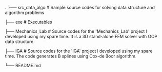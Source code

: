 .
├── src_data_algo     # Sample source codes for solving data structure and algorithm problems 

├── exe               # Executables

├── Mechanics_Lab     # Source codes for the 'Mechanics_Lab' project I developed using my spare time. It is a 3D stand-alone FEM solver with OOP data structure.

├── IGA               # Source codes for the 'IGA' project I developed using my spare time. The code generates B splines using Cox-de Boor algorithm.

└── README.md
